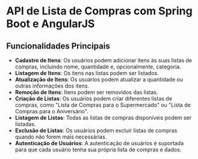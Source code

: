 # API de Lista de Compras com Spring Boot e AngularJS

## Funcionalidades Principais

- **Cadastro de Itens**: Os usuários podem adicionar itens às suas listas de compras, incluindo nome, quantidade e, opcionalmente, categoria.
- **Listagem de Itens**: Os itens nas listas podem ser listados.
- **Atualização de Itens**: Os usuários podem atualizar a quantidade ou outras informações dos itens.
- **Remoção de Itens**: Itens podem ser removidos das listas.
- **Criação de Listas**: Os usuários podem criar diferentes listas de compras, como "Lista de Compras para o Supermercado" ou "Lista de Compras para o Aniversário".
- **Listagem de Listas**: Todas as listas de compras disponíveis podem ser listadas.
- **Exclusão de Listas**: Os usuários podem excluir listas de compras quando não forem mais necessárias.
- **Autenticação de Usuários**: A autenticação de usuários é suportada para que cada usuário tenha sua própria lista de compras e dados.
